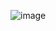 ![image](https://user-images.githubusercontent.com/86574651/138968016-e249e165-9606-435d-9163-debbe2297c30.png)
